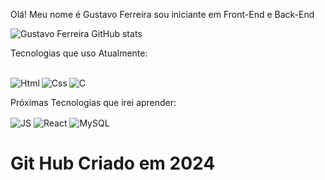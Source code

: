 Olá! Meu nome é Gustavo Ferreira sou iniciante em Front-End e Back-End

![Gustavo Ferreira GitHub stats](https://github-readme-stats.vercel.app/api?username=GustavoFerreira-End&show_icons=true&theme=radical)

Tecnologias que uso Atualmente:
<div style="display:inline-block">
  <br>
  <img align="left" alt="Html" src="https://img.shields.io/badge/HTML-239120?style=for-the-badge&logo=html5&logoColor=white">
  <img align="center" alt="Css" src="https://img.shields.io/badge/CSS-239120?&style=for-the-badge&logo=css3&logoColor=white">
<img align="right" alt="C" src="https://img.shields.io/badge/C-00599C?style=for-the-badge&logo=c&logoColor=white">
</div>

Próximas Tecnologias que irei aprender:
<div style="display:inline-block">
<img align="center" alt="JS" src="https://img.shields.io/badge/JavaScript-F7DF1E?style=for-the-badge&logo=javascript&logoColor=black">
<img align="center" alt="React" src="https://img.shields.io/badge/React-20232A?style=for-the-badge&logo=react&logoColor=61DAFB">
<img align="center" alt="MySQL" src="https://img.shields.io/badge/MySQL-00000F?style=for-the-badge&logo=mysql&logoColor=white">
</div>
 <h1>Git Hub Criado em 2024</h1>
